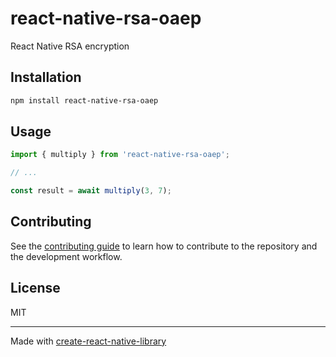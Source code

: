 # react-native-rsa-oaep

React Native RSA encryption

## Installation

```sh
npm install react-native-rsa-oaep
```

## Usage

```js
import { multiply } from 'react-native-rsa-oaep';

// ...

const result = await multiply(3, 7);
```

## Contributing

See the [contributing guide](CONTRIBUTING.md) to learn how to contribute to the repository and the development workflow.

## License

MIT

---

Made with [create-react-native-library](https://github.com/callstack/react-native-builder-bob)
